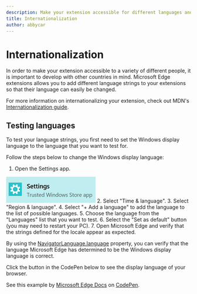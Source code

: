 ```yaml
---
description: Make your extension accessible for different languages and test your language strings with the internationalization guide.
title: Internationalization
author: abbycar
---
```


# Internationalization

In order to make your extension accessible to a variety of different people, it is important to develop with other countries in mind. Microsoft Edge extensions allows you to add different language strings to your extensions so that their language can easily be changed.

For more information on internationalizing your extension, check out MDN's [Internationalization guide](https://developer.mozilla.org/en-US/Add-ons/WebExtensions/Internationalization).


## Testing languages

To test your language strings, you first need to set the Windows display language to the language that you want to test for.

Follow the steps below to change the Windows display language:

1.	Open the Settings app.

   ![settings application](./../media/loc-settings.png)
2.	Select "Time & language".
3.	Select "Region & language".
4.	Select "+ Add a language" to add the language to the list of possible languages.
5.	Choose the language from the "Languages" list that you want to test.
6.	Select the "Set as default" button (you may need to restart your PC).
7.	Open Microsoft Edge and verify that the strings defined for the locale appear as expected.

By using the [NavigatorLanguage.language](https://developer.mozilla.org/en-US/docs/Web/API/NavigatorLanguage/language) property, you can verify that the language Microsoft Edge has determined to be the Windows display language is correct.

Click the button in the CodePen below to see the display language of your browser.

<div class="codepen-wrap"><p data-height="300" data-theme-id="23761" data-slug-hash="VaRWwR" data-default-tab="result" data-user="MicrosoftEdgeDocumentation" data-embed-version="2" data-editable="true" class="codepen">See this example by <a href="https://codepen.io/MicrosoftEdgeDocumentation">Microsoft Edge Docs</a> on <a href="https://codepen.io/MicrosoftEdgeDocumentation/pen/VaRWwR">CodePen</a>.</p></div><script async src="//assets.codepen.io/assets/embed/ei.js"></script>
